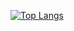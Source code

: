 [![Top Langs](https://github-readme-stats.vercel.app/api/top-langs/?username=KATC14)](https://github.com/anuraghazra/github-readme-stats)
